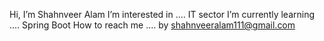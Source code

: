 Hi, I’m Shahnveer Alam
I’m interested in .... IT sector 
I’m currently learning .... Spring Boot
How to reach me .... by shahnveeralam111@gmail.com

<!---
shahnveeralam/shahnveeralam is a ✨ special ✨ repository because its `README.md` (this file) appears on your GitHub profile.
You can click the Preview link to take a look at your changes.
--->
